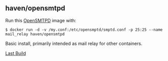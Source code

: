 ## haven/opensmtpd

Run this [OpenSMTPD][] image with:

    $ docker run -d -v /my.conf:/etc/opensmptd/smptd.conf -p 25:25 --name mail_relay haven/opensmtpd

Basic install, primarily intended as mail relay for other containers.

[Last Build][packages]

[OpenSMTPD]: https://www.opensmtpd.org/
[packages]: PACKAGES.md
